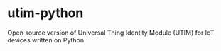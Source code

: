 # utim-python
Open source version of Universal Thing Identity Module (UTIM) for IoT devices written on Python 
